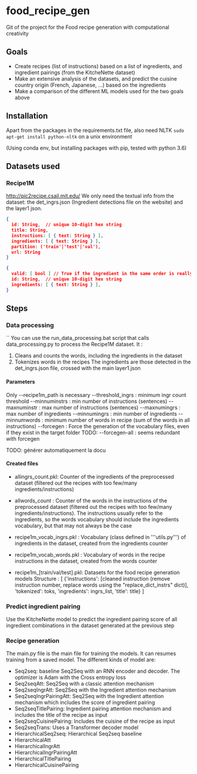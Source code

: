 # food_recipe_gen

Git of the project for the Food recipe generation with computational creativity

## Goals
- Create recipes (list of instructions) based on a list of ingredients, and ingredient pairings (from the KitcheNette dataset)
- Make an extensive analysis of the datasets, and predict the cuisine country origin (French, Japanese, ...) based on the ingredients
- Make a comparison of the different ML models used for the two goals above

## Installation

Apart from the packages in the requirements.txt file, also need NLTK
`sudo apt-get install python-nltk` on a unix environment

(Using conda env, but installing packages with pip, tested with python 3.6)

## Datasets used

### Recipe1M
http://pic2recipe.csail.mit.edu/
We only need the textual info from the dataset: the det_ingrs.json (Ingredient detections file on the website) and the layer1 json.

```layers1.json
{
  id: String,  // unique 10-digit hex string
  title: String,
  instructions: [ { text: String } ],
  ingredients: [ { text: String } ],
  partition: ('train'|'test'|'val'),
  url: String
}
```

```det_ingrs.json
{
  valid: [ bool ] // True if the ingredient in the same order is really an ingredient ? #TODO: check
  id: String,  // unique 10-digit hex string
  ingredients: [ { text: String } ],
}
```

## Steps 

### Data processing

``
You can use the run_data_processing.bat script that calls data_processing.py to process the Recipe1M dataset. It : 
1. Cleans and counts the words, including the ingredients in the dataset
2. Tokenizes words in the recipes
The ingredients are those detected in the det_ingrs.json file, crossed with the main layer1.json 


#### Parameters
Only --recipe1m_path is necessary
--threshold_ingrs : minimum ingr count threshold
--minnuminstrs : min number of instructions (sentences)
--maxnuminstr : max number of instructions (sentences)
--maxnumingrs : max number of ingredients
--minnumingrs : min number of ingredients
--minnumwords : minimum number of words in recipe (sum of the words in all instructions)
--forcegen : Force the generation of the vocabulary files, even if they exist in the target folder
TODO: --forcegen-all : seems redundant with forcegen

TODO: générer automatiquement la docu

#### Created files
- allingrs_count.pkl: Counter of the ingredients of the preprocessed dataset (filtered out the recipes with too few/many ingredients/instructions) 
- allwords_count : Counter of the words in the instructions of the preprocessed dataset (filtered out the recipes with too few/many ingredients/instructions). The instructions usually refer to the ingredients, so the words vocabulary should include the ingredients vocabulary, but that may not always be the case 

- recipe1m_vocab_ingrs.pkl : Vocabulary (class defined in '''utils.py''') of ingredients in the dataset, created from the ingredients counter
- recipe1m_vocab_words.pkl : Vocabulary of words in the recipe instructions in the dataset, created from the words counter
- recipe1m_[train/val/test].pkl: Datasets for the food recipe generation models
Structure : [
{'instructions': [cleaned instruction (remove instruction number, replace words using the "replace_dict_instrs" dict)], 
'tokenized': toks,
'ingredients': ingrs_list, 
'title': title}
]

### Predict ingredient pairing
Use the KitcheNette model to predict the ingredient pairing score of all ingredient combinations in the dataset generated at the previous step

### Recipe generation
The main.py file is the main file for training the models. It can resumes training from a saved model.
The different kinds of model are:
- Seq2seq: baseline Seq2Seq with an RNN encoder and decoder. The optimizer is Adam with the Cross entropy loss
- Seq2seqAtt: Seq2Seq with a classic attention mechanism
- Seq2seqIngrAtt: Seq2Seq with the Ingredient attention mechanism 
- Seq2seqIngrPairingAtt: Seq2Seq with the Ingredient attention mechanism which includes the score of ingredient pairing
- Seq2seqTitlePairing: Ingredient pairing attention mechanism and includes the title of the recipe as input
- Seq2seqCuisinePairing: Includes the cuisine of the recipe as input
- Seq2seqTrans: Uses a Transformer decoder model
- HierarchicalSeq2seq: Hierarchical Seq2seq baseline
- HierarchicalAtt
- HierarchicalIngrAtt
- HierarchicalIngrPairingAtt
- HierarchicalTitlePairing
- HierarchicalCuisinePairing